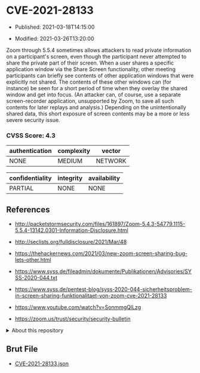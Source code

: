 # CVE-2021-28133

- Published: 2021-03-18T14:15:00

- Modified: 2021-03-26T13:20:00

Zoom through 5.5.4 sometimes allows attackers to read private information on a participant's screen, even though the participant never attempted to share the private part of their screen. When a user shares a specific application window via the Share Screen functionality, other meeting participants can briefly see contents of other application windows that were explicitly not shared. The contents of these other windows can (for instance) be seen for a short period of time when they overlay the shared window and get into focus. (An attacker can, of course, use a separate screen-recorder application, unsupported by Zoom, to save all such contents for later replays and analysis.) Depending on the unintentionally shared data, this short exposure of screen contents may be a more or less severe security issue.

### CVSS Score: **4.3**

| authentication | complexity | vector |
| --- | --- | --- |
| NONE | MEDIUM | NETWORK |

| confidentiality | integrity | availability |
| --- | --- | --- |
| PARTIAL | NONE | NONE |

## References

* http://packetstormsecurity.com/files/161897/Zoom-5.4.3-54779.1115-5.5.4-13142.0301-Information-Disclosure.html

* http://seclists.org/fulldisclosure/2021/Mar/48

* https://thehackernews.com/2021/03/new-zoom-screen-sharing-bug-lets-other.html

* https://www.syss.de/fileadmin/dokumente/Publikationen/Advisories/SYSS-2020-044.txt

* https://www.syss.de/pentest-blog/syss-2020-044-sicherheitsproblem-in-screen-sharing-funktionalitaet-von-zoom-cve-2021-28133

* https://www.youtube.com/watch?v=SonmmgQlLzg

* https://zoom.us/trust/security/security-bulletin

<details>
<summary>About this repository</summary> 

  This repository is part of the project [Live Hack CVE](https://github.com/Live-Hack-CVE). Main website can be found [www.live-hack.org](https://www.live-hack.org) 
  
  Made by [Sn0wAlice](https://github.com/Sn0wAlice) for the people that care about security and need to have a feed of the latest CVEs. Hope you enjoy it, don't forget to star the repo and follow me on [Twitter](https://twitter.com/Sn0wAlice) and [Github](https://github.com/Sn0wAlice). And that is my [personnal website](https://www.alice-snow.me/)

  - [Home Page](https://github.com/Live-Hack-CVE)
  - [Framework](https://github.com/Live-Hack-CVE/cve-framework)
  - [CVE database](https://github.com/Live-Hack-CVE/full_database)
  - [Changelog](https://github.com/Live-Hack-CVE/Changelog)
</details>

## Brut File

* [CVE-2021-28133.json](https://raw.githubusercontent.com/Live-Hack-CVE/full_database/main/cves/2021/CVE-2021-28133.json)

